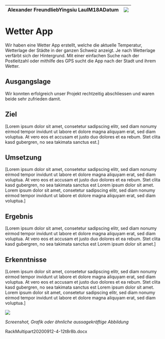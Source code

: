 | Alexander FreundliebYingsiu LauIM18ADatum | ![](RackMultipart20200912-4-12t8r8b_html_c67fa8fda247eb2c.jpg) |
| --- | --- |

# Wetter App

Wir haben eine Wetter App erstellt, welche die aktuelle Temperatur, Wetterlage der Städte in der ganzen Schweiz anzeigt. Je nach Wetterlage verfärbt sich der Hintergrund. Mit einer einfachen Suche nach der Postleitzahl oder mithilfe des GPS sucht die App nach der Stadt und ihrem Wetter.

## Ausgangslage

Wir konnten erfolgreich unser Projekt rechtzeitig abschliessen und waren beide sehr zufrieden damit.

## Ziel

[Lorem ipsum dolor sit amet, consetetur sadipscing elitr, sed diam nonumy eirmod tempor invidunt ut labore et dolore magna aliquyam erat, sed diam voluptua. At vero eos et accusam et justo duo dolores et ea rebum. Stet clita kasd gubergren, no sea takimata sanctus est.]

## Umsetzung

[Lorem ipsum dolor sit amet, consetetur sadipscing elitr, sed diam nonumy eirmod tempor invidunt ut labore et dolore magna aliquyam erat, sed diam voluptua. At vero eos et accusam et justo duo dolores et ea rebum. Stet clita kasd gubergren, no sea takimata sanctus est Lorem ipsum dolor sit amet. Lorem ipsum dolor sit amet, consetetur sadipscing elitr, sed diam nonumy eirmod tempor invidunt ut labore et dolore magna aliquyam erat, sed diam voluptua.]

## Ergebnis

[Lorem ipsum dolor sit amet, consetetur sadipscing elitr, sed diam nonumy eirmod tempor invidunt ut labore et dolore magna aliquyam erat, sed diam voluptua. At vero eos et accusam et justo duo dolores et ea rebum. Stet clita kasd gubergren, no sea takimata sanctus est Lorem ipsum dolor sit amet.]

## Erkenntnisse

[Lorem ipsum dolor sit amet, consetetur sadipscing elitr, sed diam nonumy eirmod tempor invidunt ut labore et dolore magna aliquyam erat, sed diam voluptua. At vero eos et accusam et justo duo dolores et ea rebum. Stet clita kasd gubergren, no sea takimata sanctus est Lorem ipsum dolor sit amet. Lorem ipsum dolor sit amet, consetetur sadipscing elitr, sed diam nonumy eirmod tempor invidunt ut labore et dolore magna aliquyam erat, sed diam voluptua.]

![](RackMultipart20200912-4-12t8r8b_html_7cfbea74942cf758.png)

_Screenshot, Grafik oder ähnliche aussagekräftige Abbildung_

RackMultipart20200912-4-12t8r8b.docx
